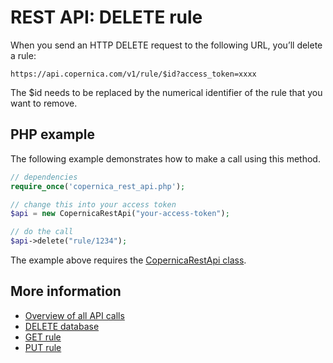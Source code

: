 # REST API: DELETE rule

When you send an HTTP DELETE request to the following URL, you’ll delete 
a rule:

`https://api.copernica.com/v1/rule/$id?access_token=xxxx`

The $id needs to be replaced by the numerical identifier of the rule
that you want to remove.

## PHP example

The following example demonstrates how to make a call using this method.

```php
// dependencies
require_once('copernica_rest_api.php');

// change this into your access token
$api = new CopernicaRestApi("your-access-token");

// do the call
$api->delete("rule/1234");
```

The example above requires the [CopernicaRestApi class](rest-php).

## More information

* [Overview of all API calls](rest-api)
* [DELETE database](rest-delete-database)
* [GET rule](rest-get-rule)
* [PUT rule](rest-put-rule)
